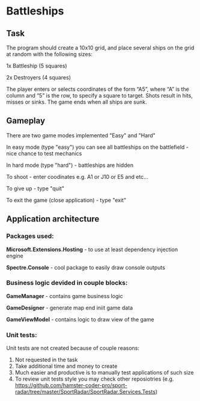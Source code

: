 # Battleships

## Task

The program should create a 10x10 grid, and place several ships on the grid at random with the following sizes:

1x Battleship (5 squares)

2x Destroyers (4 squares)

The player enters or selects coordinates of the form “A5”, where “A” is the column and “5” is the row, to specify a square to target. Shots result in hits, misses or sinks. The game ends when all ships are sunk.

## Gameplay

There are two game modes implemented "Easy" and "Hard"

In easy mode (type "easy") you can see all battleships on the battlefield - nice chance to test mechanics

In hard mode (type "hard") - battleships are hidden

To shoot - enter coodinates e.g. A1 or J10 or E5 and etc...

To give up - type "quit"

To exit the game (close application) - type "exit"

## Application architecture

### Packages used: 

**Microsoft.Extensions.Hosting** - to use at least dependency injection engine

**Spectre.Console** - cool package to easily draw console outputs 

### Business logic devided in couple blocks:

**GameManager** - contains game business logic

**GameDesigner** - generate map end iniit game data

**GameViewModel** - contains logic to draw view of the game

### Unit tests:

Unit tests are not created because of couple reasons:

1. Not requested in the task
2. Take additional time and money to create
3. Much easier and productive is to manually test applications of such size 
4. To review unit tests style you may check other reposiotries (e.g. https://github.com/hamster-coder-pro/sport-radar/tree/master/SportRadar/SportRadar.Services.Tests)